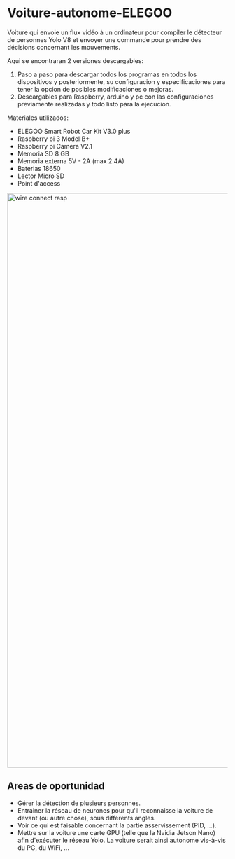 # Voiture-autonome-ELEGOO
Voiture qui envoie un flux vidéo à un ordinateur pour compiler le détecteur de personnes Yolo V8 et envoyer une commande pour prendre des décisions concernant les mouvements.

Aqui se encontraran 2 versiones descargables:
1. Paso a paso para descargar todos los programas en todos los dispositivos y posteriormente, su configuracion y especificaciones para tener la opcion de posibles modificaciones o mejoras.
2. Descargables para Raspberry, arduino y pc con las configuraciones previamente realizadas y todo listo para la ejecucion.

Materiales utilizados:
- ELEGOO Smart Robot Car Kit V3.0 plus
- Raspberry pi 3 Model B+
- Raspberry pi Camera V2.1
- Memoria SD 8 GB
- Memoria externa 5V - 2A (max 2.4A)
- Baterias 18650
- Lector Micro SD
- Point d'access

<img width="1312" alt="wire connect rasp" src="https://github.com/vanessalopeznr/Voiture-autonome-ELEGOO/assets/123451768/ce6a7315-382b-42d2-8a7e-e2b670df5ce6">

## Areas de oportunidad 

- Gérer la détection de plusieurs personnes.
- Entrainer la réseau de neurones pour qu'il reconnaisse la voiture de devant (ou autre chose), sous différents angles.
- Voir ce qui est faisable concernant la partie asservissement (PID, ...).
- Mettre sur la voiture une carte GPU (telle que la Nvidia Jetson Nano) afin d'exécuter le réseau Yolo. La voiture serait ainsi autonome vis-à-vis du PC, du WiFi, ...

